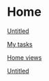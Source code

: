 # Home

[Untitled](Home%201a558a86a03e4591adf86f0bd162c810/Untitled%202c01bf004a694bb6a84c8394e8340a0c.csv)

[My tasks](Home%201a558a86a03e4591adf86f0bd162c810/My%20tasks%203f7a13a2d75e4bcb877829b54c12b4fa.csv)

[Home views](Home%201a558a86a03e4591adf86f0bd162c810/Home%20views%20beb253383cfa4845ac890d6fd8b44305.csv)

[Untitled](Home%201a558a86a03e4591adf86f0bd162c810/Untitled%2024bf9ecc966e463181c2e219fa5d15d4.csv)